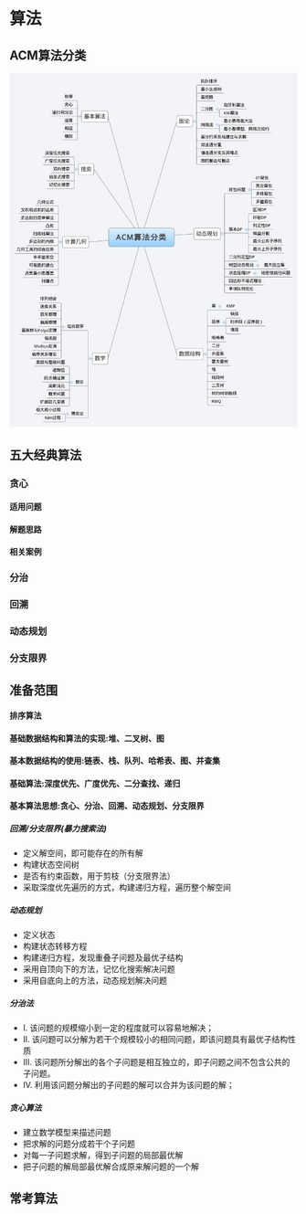 # 算法

## ACM算法分类

![](.\img\20160902144124944)

## 五大经典算法

### 贪心

####  适用问题

#### 解题思路

#### 相关案例

### 分治

###  回溯

### 动态规划

### 分支限界

## 准备范围

#### 排序算法

#### 基础数据结构和算法的实现:堆、二叉树、图

#### 基本数据结构的使用:链表、栈、队列、哈希表、图、并查集

#### 基础算法:深度优先、广度优先、二分查找、递归

#### 基本算法思想:贪心、分治、回溯、动态规划、分支限界

##### 回溯/分支限界(暴力搜索法)

- 定义解空间，即可能存在的所有解
- 构建状态空间树
- 是否有约束函数，用于剪枝（分支限界法）
- 采取深度优先遍历的方式，构建递归方程，遍历整个解空间

##### 动态规划

- 定义状态
- 构建状态转移方程
- 构建递归方程，发现重叠子问题及最优子结构
- 采用自顶向下的方法，记忆化搜索解决问题
- 采用自底向上的方法，动态规划解决问题

##### 分治法

- I. 该问题的规模缩小到一定的程度就可以容易地解决；
- II. 该问题可以分解为若干个规模较小的相同问题，即该问题具有最优子结构性质
- III. 该问题所分解出的各个子问题是相互独立的，即子问题之间不包含公共的子问题。
- IV. 利用该问题分解出的子问题的解可以合并为该问题的解；

##### 贪心算法

- 建立数学模型来描述问题
- 把求解的问题分成若干个子问题
- 对每一子问题求解，得到子问题的局部最优解
- 把子问题的解局部最优解合成原来解问题的一个解

## 常考算法

